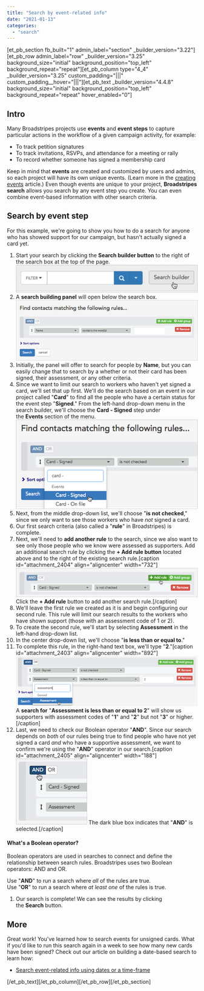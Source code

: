 ```yaml
---
title: "Search by event-related info"
date: "2021-01-13"
categories: 
  - "search"
---
```


\[et\_pb\_section fb\_built="1" admin\_label="section" \_builder\_version="3.22"\]\[et\_pb\_row admin\_label="row" \_builder\_version="3.25" background\_size="initial" background\_position="top\_left" background\_repeat="repeat"\]\[et\_pb\_column type="4\_4" \_builder\_version="3.25" custom\_padding="|||" custom\_padding\_\_hover="|||"\]\[et\_pb\_text \_builder\_version="4.4.8" background\_size="initial" background\_position="top\_left" background\_repeat="repeat" hover\_enabled="0"\]

## Intro

Many Broadstripes projects use **events** and **event steps** to capture particular actions in the workflow of a given campaign activity, for example:

- To track petition signatures
- To track invitations, RSVPs, and attendance for a meeting or rally
- To record whether someone has signed a membership card

Keep in mind that **events** are created and customized by users and admins, so each project will have its own unique events. (Learn more in the [creating events](https://help.broadstripes.com/help-articles/using-broadstripes/customize/create-events-to-track-goals/) article.) Even though events are unique to your project, **Broadstripes search** allows you search by any event step you create. You can even combine event-based information with other search criteria.

## Search by event step

For this example, we're going to show you how to do a search for anyone who has showed support for our campaign, but hasn't actually signed a card yet.

1. Start your search by clicking the **Search builder button** to the right of the search box at the top of the page.![](images/SearchSearchBuilderButton2021-e1610573892873.png)
2. A **search building panel** will open below the search box.![](images/b9045ce-BuildSaveSearchDefault.png)
3. Initially, the panel will offer to search for people by **Name**, but you can easily change that to search by a whether or not their card has been signed, their assessment, or any other criteria.
4. Since we want to limit our search to workers who haven't yet signed a card, we'll set that up first. We'll do the search based on an event in our project called "**Card**" to find all the people who have a certain status for the event step "**Signed**." From the left-hand drop-down menu in the search builder, we'll choose the **Card - Signed** step under the **Events** section of the menu.![](images/3555eb1-BuildSaveSearchCardSigned.png)
5. Next, from the middle drop-down list, we'll choose "**is not checked**," since we only want to see those workers who have _not_ signed a card.
6. Our first search criteria (also called a "**rule**" in Broadstripes) is complete.
7. Next, we'll need to **add another rule** to the search, since we also want to see only those people who we know were assessed as supporters. Add an additional search rule by clicking the **\+ Add rule button** located above and to the right of the existing search rule.\[caption id="attachment\_2404" align="aligncenter" width="732"\]![](images/b19634b-SaveSearchAddRule.png) Click the **\+ Add rule** button to add another search rule.\[/caption\]
8. We'll leave the first rule we created as it is and begin configuring our second rule. This rule will limit our search results to the workers who have shown support (those with an assessment code of 1 or 2).
9. To create the second rule, we'll start by selecting **Assessment** in the left-hand drop-down list.
10. In the center drop-down list, we'll choose "**is less than or equal to**."
11. To complete this rule, in the right-hand text box, we'll type "**2**."\[caption id="attachment\_2403" align="aligncenter" width="892"\]![](images/7ec72a0-SaveSearchAssess2.png) A **search for** "**Assessment is less than or equal to 2**" will show us supporters with assessment codes of "**1**" and "**2**" but not "**3**" or higher.\[/caption\]
12. Last, we need to check our Boolean operator "**AND**". Since our search depends on _both_ of our rules being true to find people who have not yet signed a card _and_ who have a supportive assessment, we want to confirm we're using the "**AND**" operator in our search.\[caption id="attachment\_2405" align="aligncenter" width="188"\]![](images/b979a7e-SaveSearchAND.png) The dark blue box indicates that "**AND**" is selected.\[/caption\]

#### What's a Boolean operator?

Boolean operators are used in searches to connect and define the relationship between search rules. Broadstripes uses two Boolean operators: AND and OR.

Use "**AND**" to run a search where _all_ of the rules are true.  
Use "**OR**" to run a search where _at least one_ of the rules is true.

1. Our search is complete! We can see the results by clicking the **Search** button.

## More

Great work! You've learned how to search events for unsigned cards. What if you'd like to run this search again in a week to see how many new cards have been signed? Check out our article on building a date-based search to learn how:

- [Search event-related info using dates or a time-frame](https://help.broadstripes.com/help-articles/using-broadstripes/customize/search-by-event-step-specific-time-frame/)

\[/et\_pb\_text\]\[/et\_pb\_column\]\[/et\_pb\_row\]\[/et\_pb\_section\]
